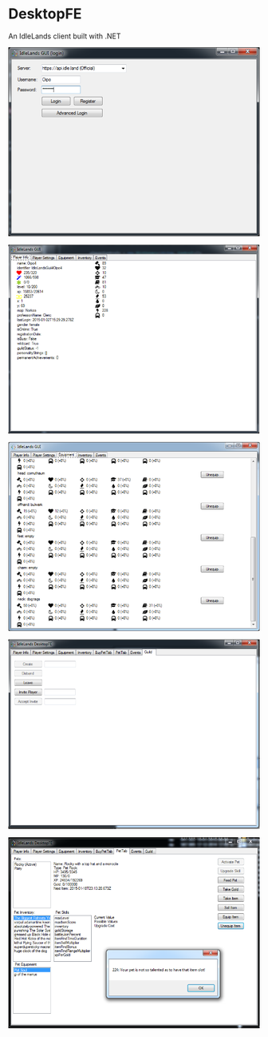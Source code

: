 DesktopFE
=========

An IdleLands client built with .NET

![Login screen](/Assets/screenshots/login-alpha.png?raw=true "Login Screen")

![Main screen](/Assets/screenshots/main-alpha.png?raw=true "Main Screen")

![Equipment screen](/Assets/screenshots/equipment-alpha.png?raw=true "Equipment Screen")

![Guilds screen](/Assets/screenshots/guild-v0.2.png?raw=true "Equipment Screen")

![Pets screen](/Assets/screenshots/pets-v0.2.png?raw=true "Equipment Screen")
